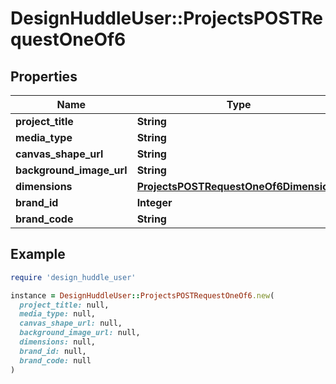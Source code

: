 # DesignHuddleUser::ProjectsPOSTRequestOneOf6

## Properties

| Name | Type | Description | Notes |
| ---- | ---- | ----------- | ----- |
| **project_title** | **String** |  | [optional] |
| **media_type** | **String** |  |  |
| **canvas_shape_url** | **String** |  |  |
| **background_image_url** | **String** |  | [optional] |
| **dimensions** | [**ProjectsPOSTRequestOneOf6Dimensions**](ProjectsPOSTRequestOneOf6Dimensions.md) |  |  |
| **brand_id** | **Integer** |  | [optional] |
| **brand_code** | **String** |  | [optional] |

## Example

```ruby
require 'design_huddle_user'

instance = DesignHuddleUser::ProjectsPOSTRequestOneOf6.new(
  project_title: null,
  media_type: null,
  canvas_shape_url: null,
  background_image_url: null,
  dimensions: null,
  brand_id: null,
  brand_code: null
)
```


